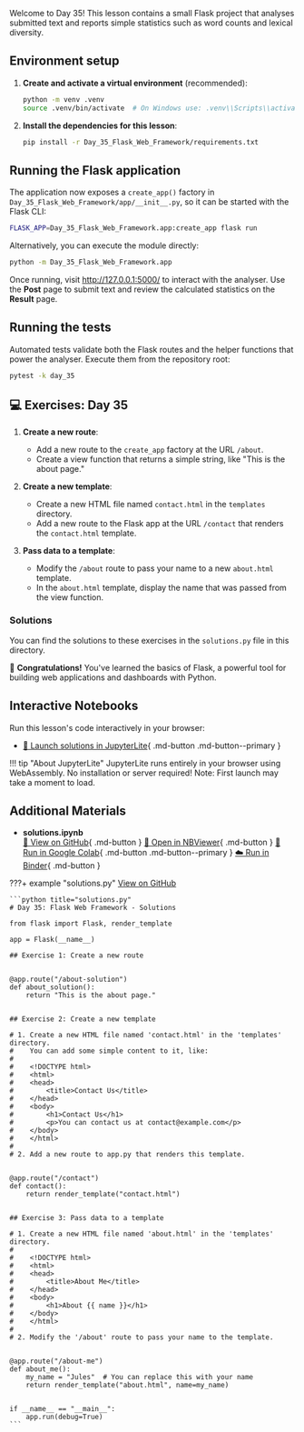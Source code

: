 Welcome to Day 35! This lesson contains a small Flask project that analyses submitted text and reports simple statistics such as word counts and lexical diversity.

## Environment setup

1. **Create and activate a virtual environment** (recommended):
   ```bash
   python -m venv .venv
   source .venv/bin/activate  # On Windows use: .venv\\Scripts\\activate
   ```
1. **Install the dependencies for this lesson**:
   ```bash
   pip install -r Day_35_Flask_Web_Framework/requirements.txt
   ```

## Running the Flask application

The application now exposes a `create_app()` factory in `Day_35_Flask_Web_Framework/app/__init__.py`, so it can be started with the Flask CLI:

```bash
FLASK_APP=Day_35_Flask_Web_Framework.app:create_app flask run
```

Alternatively, you can execute the module directly:

```bash
python -m Day_35_Flask_Web_Framework.app
```

Once running, visit <http://127.0.0.1:5000/> to interact with the analyser. Use the **Post** page to submit text and review the calculated statistics on the **Result** page.

## Running the tests

Automated tests validate both the Flask routes and the helper functions that power the analyser. Execute them from the repository root:

```bash
pytest -k day_35
```

## 💻 Exercises: Day 35

1. **Create a new route**:

   - Add a new route to the `create_app` factory at the URL `/about`.
   - Create a view function that returns a simple string, like "This is the about page."

1. **Create a new template**:

   - Create a new HTML file named `contact.html` in the `templates` directory.
   - Add a new route to the Flask app at the URL `/contact` that renders the `contact.html` template.

1. **Pass data to a template**:

   - Modify the `/about` route to pass your name to a new `about.html` template.
   - In the `about.html` template, display the name that was passed from the view function.

### Solutions

You can find the solutions to these exercises in the `solutions.py` file in this directory.

🎉 **Congratulations!** You've learned the basics of Flask, a powerful tool for building web applications and dashboards with Python.



## Interactive Notebooks

Run this lesson's code interactively in your browser:

- [🚀 Launch solutions in JupyterLite](../../jupyterlite/lab?path=Day_35_Flask_Web_Framework/solutions.ipynb){ .md-button .md-button--primary }

!!! tip "About JupyterLite"
    JupyterLite runs entirely in your browser using WebAssembly. No installation or server required! Note: First launch may take a moment to load.
## Additional Materials

- **solutions.ipynb**  
  [📁 View on GitHub](https://github.com/saint2706/Coding-For-MBA/blob/main/Day_35_Flask_Web_Framework/solutions.ipynb){ .md-button } 
  [📓 Open in NBViewer](https://nbviewer.org/github/saint2706/Coding-For-MBA/blob/main/Day_35_Flask_Web_Framework/solutions.ipynb){ .md-button } 
  [🚀 Run in Google Colab](https://colab.research.google.com/github/saint2706/Coding-For-MBA/blob/main/Day_35_Flask_Web_Framework/solutions.ipynb){ .md-button .md-button--primary } 
  [☁️ Run in Binder](https://mybinder.org/v2/gh/saint2706/Coding-For-MBA/main?filepath=Day_35_Flask_Web_Framework/solutions.ipynb){ .md-button }

???+ example "solutions.py"
    [View on GitHub](https://github.com/saint2706/Coding-For-MBA/blob/main/Day_35_Flask_Web_Framework/solutions.py)

    ```python title="solutions.py"
    # Day 35: Flask Web Framework - Solutions

    from flask import Flask, render_template

    app = Flask(__name__)

    ## Exercise 1: Create a new route


    @app.route("/about-solution")
    def about_solution():
        return "This is the about page."


    ## Exercise 2: Create a new template

    # 1. Create a new HTML file named 'contact.html' in the 'templates' directory.
    #    You can add some simple content to it, like:
    #
    #    <!DOCTYPE html>
    #    <html>
    #    <head>
    #        <title>Contact Us</title>
    #    </head>
    #    <body>
    #        <h1>Contact Us</h1>
    #        <p>You can contact us at contact@example.com</p>
    #    </body>
    #    </html>
    #
    # 2. Add a new route to app.py that renders this template.


    @app.route("/contact")
    def contact():
        return render_template("contact.html")


    ## Exercise 3: Pass data to a template

    # 1. Create a new HTML file named 'about.html' in the 'templates' directory.
    #
    #    <!DOCTYPE html>
    #    <html>
    #    <head>
    #        <title>About Me</title>
    #    </head>
    #    <body>
    #        <h1>About {{ name }}</h1>
    #    </body>
    #    </html>
    #
    # 2. Modify the '/about' route to pass your name to the template.


    @app.route("/about-me")
    def about_me():
        my_name = "Jules"  # You can replace this with your name
        return render_template("about.html", name=my_name)


    if __name__ == "__main__":
        app.run(debug=True)
    ```
